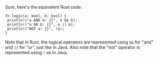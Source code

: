 Sure, here's the equivalent Rust code:
```
fn logic(a: bool, b: bool) {
 println!("a AND b: {}", a && b);
 println!("a OR b: {}", a || b);
 println!("NOT a: {}", !a);
}
``` 
Note that in Rust, the logical operators are represented using `&&` for "and" and `||` for "or", just like in Java. Also note that the "not" operator is represented using `!` as in Java.

